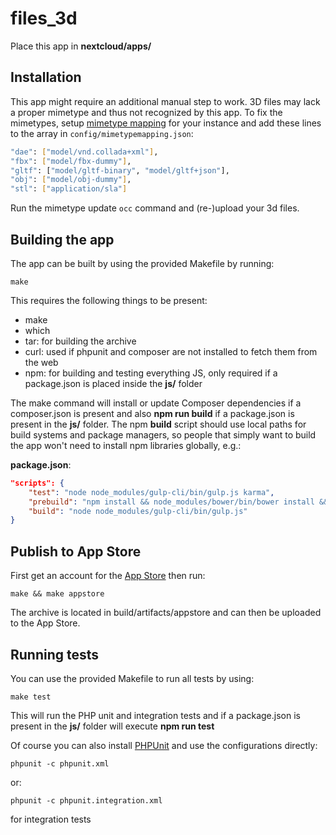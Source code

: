 # files_3d
Place this app in **nextcloud/apps/**

## Installation

This app might require an additional manual step to work. 3D files may lack a proper mimetype and thus not recognized by this app. To fix the mimetypes, setup [mimetype mapping](https://docs.nextcloud.com/server/stable/admin_manual/configuration_mimetypes/index.html#mimetype-mapping) for your instance and add these lines to the array in `config/mimetypemapping.json`:
```bash
"dae": ["model/vnd.collada+xml"],
"fbx": ["model/fbx-dummy"],
"gltf": ["model/gltf-binary", "model/gltf+json"],
"obj": ["model/obj-dummy"],
"stl": ["application/sla"]
```

Run the mimetype update `occ` command and (re-)upload your 3d files.

## Building the app

The app can be built by using the provided Makefile by running:

    make

This requires the following things to be present:
* make
* which
* tar: for building the archive
* curl: used if phpunit and composer are not installed to fetch them from the web
* npm: for building and testing everything JS, only required if a package.json is placed inside the **js/** folder

The make command will install or update Composer dependencies if a composer.json is present and also **npm run build** if a package.json is present in the **js/** folder. The npm **build** script should use local paths for build systems and package managers, so people that simply want to build the app won't need to install npm libraries globally, e.g.:

**package.json**:
```json
"scripts": {
    "test": "node node_modules/gulp-cli/bin/gulp.js karma",
    "prebuild": "npm install && node_modules/bower/bin/bower install && node_modules/bower/bin/bower update",
    "build": "node node_modules/gulp-cli/bin/gulp.js"
}
```

## Publish to App Store

First get an account for the [App Store](http://apps.nextcloud.com/) then run:

    make && make appstore

The archive is located in build/artifacts/appstore and can then be uploaded to the App Store.

## Running tests
You can use the provided Makefile to run all tests by using:

    make test

This will run the PHP unit and integration tests and if a package.json is present in the **js/** folder will execute **npm run test**

Of course you can also install [PHPUnit](http://phpunit.de/getting-started.html) and use the configurations directly:

    phpunit -c phpunit.xml

or:

    phpunit -c phpunit.integration.xml

for integration tests
